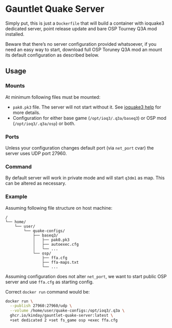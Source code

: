 # Gauntlet Quake Server

Simply put, this is just a `Dockerfile` that will build a container with ioquake3 dedicated server, point release update and bare OSP Tourney Q3A mod installed.

Beware that there’s no server configuration provided whatsoever, if you need an easy way to start, download full OSP Toruney Q3A mod an mount its default configuration as described below.

## Usage

### Mounts

At minimum following files must be mounted:

- `pak0.pk3` file. The server will not start without it. See [ioquake3 help](https://ioquake3.org/help/players-guide/#syserror) for more details.
- Configuration for either base game (`/opt/ioq3/.q3a/baseq3`) or OSP mod (`/opt/ioq3/.q3a/osp`) or both.

### Ports

Unless your configuration changes default port (via `net_port` cvar) the server uses UDP port 27960.

### Command

By default server will work in private mode and will start `q3dm1` as map. This can be altered as necessary.

### Example

Assuming following file structure on host machine:

```
/
└── home/
    └── user/
        └── quake-configs/
            ├── baseq3/
            │   ├── pak0.pk3
            │   ├── autoexec.cfg
            │   └── ...
            └── osp/
                ├── ffa.cfg
                ├── ffa-maps.txt
                └── ...
```

Assuming configuration does not alter `net_port`, we want to start public OSP server and use `ffa.cfg` as starting config.

Correct `docker run` command would be:

```sh
docker run \
  --publish 27960:27960/udp \
  --volume /home/user/quake-configs:/opt/ioq3/.q3a \
  ghcr.io/kinday/gauntlet-quake-server:latest \
  +set dedicated 2 +set fs_game osp +exec ffa.cfg
```
